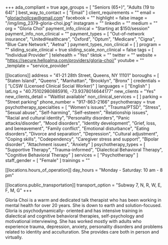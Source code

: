 +++
ada_compliant = true
age_groups = [ "Seniors (65+)", "Adults (19 to 64)" ]
best_way_to_contact = [ "Email" ]
client_requirements = ""
email = "gloriachoilcsw@gmail.com"
facebook = ""
highlight = false
image = "/img/img_2379-gloria-choi.jpg"
instagram = ""
linkedin = ""
medium = ""
org = "Gloria Choi"
payment_info_clinical = "Starting at $150/session"
payment_info_non_clinical = ""
payment_types = [
  "Out-of-network insurance",
  "UnitedHealthcare",
  "Oxford",
  "Optum",
  "Medicare",
  "Cigna",
  "Blue Care Network",
  "Aetna"
]
payment_types_non_clinical = [ ]
program = ""
sliding_scale_clinical = true
sliding_scale_non_clinical = false
tags = [ "Individual Provider" ]
telehealth = "Yes"
tiktok = ""
twitter = ""
website = "https://secure.helloalma.com/providers/gloria-choi/"
youtube = ""
_template = "service_provider"

[[locations]]
address = "41-21 28th Street, Queens, NY 11101"
boroughs = [ "Staten Island", "Queens", "Manhattan", "Brooklyn", "Bronx" ]
credentials = [ "LCSW (Licensed Clinical Social Worker)" ]
languages = [ "English" ]
latLng = "40.75102980885916, -73.9378014644177"
new_clients = "Yes"
new_clients_detail = "Waitlist available"
non_clinical_services = [ ]
parking = "Street parking"
phone_number = "917-863-2166"
psychotherapy = true
psychotherapy_specialties = [
  "Women's issues",
  "Trauma/PTSD",
  "Stress",
  "Sexual abuse",
  "Self-harming",
  "Self-esteem",
  "Relationship issues",
  "Racial and cultural identity",
  "Personality disorders",
  "Panic attacks/disorder",
  "Mood disorders",
  "Identity development",
  "Grief, loss, and bereavement",
  "Family conflict",
  "Emotional disturbance",
  "Eating disorders",
  "Divorce and separation",
  "Depression",
  "Cultural adjustment",
  "Coping skills",
  "Codependency",
  "Caregiver stress and support",
  "Bipolar disorder",
  "Attachment issues",
  "Anxiety"
]
psychotherapy_types = [
  "Supportive Therapy",
  "Trauma-informed",
  "Dialectical Behavioral Therapy",
  "Cognitive Behavioral Therapy"
]
services = [ "Psychotherapy" ]
staff_gender = [ "Female" ]
trainings = ""

  [[locations.hours_of_operation]]
  day_hours = "Monday - Saturday: 10 am - 8 pm"

  [[locations.public_transportation]]
  transport_option = "Subway 7, N, R, W, E, F, M, G"
+++

Gloria Choi is a warm and dedicated talk therapist who has been working in mental health for over 20 years. She is down to earth and solution-focused. Gloria is psychodynamically- oriented and has intensive training in dialectical and cognitive behavioral therapies, self-psychology and motivational interviewing. She has worked mostly with adults who experience trauma, depression, anxiety, personality disorders and problems related to identity and acculturation. She provides care both in person and virtually.
